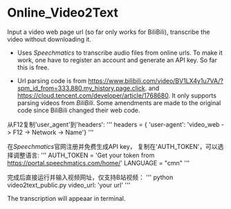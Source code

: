 # Online_Video2Text
Input a video web page url (so far only works for BiliBili), transcribe the video without downloading it.

* Uses *Speechmatics* to transcribe audio files from online urls. To make it work, one have to register an account and generate an API key. So far this is free. 

* Url parsing code is from https://www.bilibili.com/video/BV1LX4y1u7VA/?spm_id_from=333.880.my_history.page.click. and https://cloud.tencent.com/developer/article/1768680.
It only supports parsing videos from *BiliBili*. Some amendments are made to the original code since BiliBili changed their web code. 

从F12复制'user_agent'到'headers':
'''
headers = {
    'user-agent': 'video_web -> F12 -> Network -> Name'}
'''

在*Speechmatics*官网注册并免费生成API key， 复制在'AUTH_TOKEN'，可以选择调整语言:
'''
AUTH_TOKEN = 'Get your token from https://portal.speechmatics.com/home/'
LANGUAGE = "cmn"
'''

完成后直接运行并输入视频网址，仅支持B站视频：
'''
python video2text_public.py
video_url: 'your url'
'''

The transcription will appeaar in terminal.
